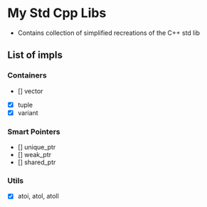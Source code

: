 # My Std Cpp Libs

- Contains collection of simplified recreations of the C++ std lib

## List of impls

### Containers

- [] vector
- [X] tuple
- [X] variant

### Smart Pointers

- [] unique_ptr
- [] weak_ptr
- [] shared_ptr

### Utils

- [X] atoi, atol, atoll
